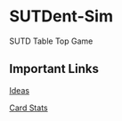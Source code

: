 # SUTDent-Sim
SUTD Table Top Game

## Important Links
[Ideas](https://docs.google.com/document/d/1Obd4H46OvEWqEWz5dFf6jRy8uSJXD3YMOtMUifZ7Ykw/edit)

[Card Stats](https://docs.google.com/spreadsheets/d/1WmIoUuvPl7e1lbwbEOd98q5nYLmHMb8K245dRutHiJE/edit#gid=0)
